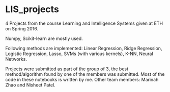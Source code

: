 # LIS_projects
4 Projects from the course Learning and Intelligence Systems given at ETH on Spring 2016.

Numpy, Scikit-learn are mostly used.

Following methods are implemented: Linear Regression, Ridge Regression, Logistic Regression, Lasso, SVMs (with various kernels), K-NN,
Neural Networks.

Projects were submitted as part of the group of 3, the best method/algorithm found by one of the members was submitted. Most of the code in these notebooks is written by me. Other team members: Marinah Zhao and Nisheet Patel.
